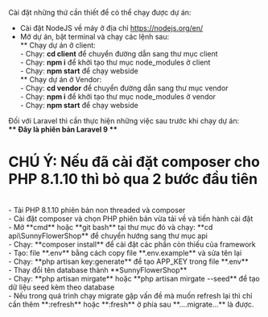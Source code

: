 Cài đặt những thứ cần thiết để có thể chạy được dự án: <br>
* Cài đặt NodeJS về máy ở địa chỉ https://nodejs.org/en/ <br>
* Mở dự án, bật terminal và chạy các lệnh sau: <br>
    ** Chạy dự án ở client: <br>
      - Chạy: **cd client** để chuyển đường dẫn sang thư mục client <br>
      - Chạy: **npm i** để khởi tạo thư mục node_modules ở client <br>
      - Chạy: **npm start** để chạy webside <br>
    ** Chạy dự án ở Vendor: <br>
      - Chạy: **cd vendor** để chuyển đường dẫn sang thư mục vendor <br>
      - Chạy: **npm i** để khởi tạo thư mục node_modules ở vendor <br>
      - Chạy: **npm start** để chạy webside <br>

Đối với Laravel thì cần thực hiện những việc sau trước khi chạy dự án: <br>
<b>** Đây là phiên bản Laravel 9 **</b> <br>
<h1>CHÚ Ý: Nếu đã cài đặt composer cho PHP 8.1.10 thì bỏ qua 2 bước đầu tiên</h1><br>
      - Tải PHP 8.1.10 phiên bản non threaded và composer <br>
      - Cài đặt composer và chọn PHP phiên bản vừa tải về và tiến hành cài đặt <br>
      - Mở **cmd** hoặc **git bash** tại thư mục đó và chạy: **cd api\SunnyFlowerShop** để chuyển hướng sang thư mục api <br>
      - Chạy: **composer install** để cài đặt các phần còn thiếu của framework <br>
      - Tạo: file **.env** bằng cách copy file **.env.example** và sửa tên lại <br>
      - Chạy: **php artisan key:generate** để tạo APP_KEY trong file **.env** <br>
      - Thay đổi tên database thành **SunnyFlowerShop** <br>
      - Chạy: **php artisan mirgate** hoặc **php artisan mirgate --seed** để tạo dữ liệu seed kèm theo database <br>
      - Nếu trong quá trình chạy migrate gặp vấn đề mà muốn refresh lại thì chỉ cần thêm **:refresh** hoặc **:fresh** ở phía sau **....migrate...** là được. <br>
